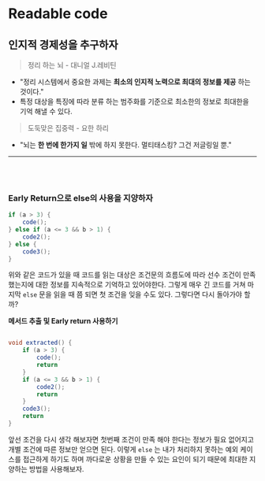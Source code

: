 # Readable code

## 인지적 경제성을 추구하자


> 정리 하는 뇌 - 대니얼 J.레비틴
- "정리 시스템에서 중요한 과제는 **최소의 인지적 노력으로 최대의 정보를 제공** 하는 것이다."
- 특정 대상을 특징에 따라 분류 하는 범주화를 기준으로 최소한의 정보로 최대한을 기억 해낼 수 있다.

> 도둑맞은 집중력 - 요한 하리
- "뇌는 **한 번에 한가지 일** 밖에 하지 못한다. 멀티태스킹? 그건 저글링일 뿐."

---

<br></br>

### Early Return으로 else의 사용을 지양하자

```java
if (a > 3) {
	code();
} else if (a <= 3 && b > 1) {
	code2();
} else {
	code3();
}

```

위와 같은 코드가 있을 때 코드를 읽는 대상은 조건문의 흐름도에 따라 선수 조건이 만족 했는지에 대한 정보를 지속적으로 기억하고 있어야한다. 그렇게 매우 긴 코드를 거쳐 마지막 `else` 문을 읽을 때 쯤 되면 첫 조건을 잊을 수도 있다. 그렇다면 다시 돌아가야 할까?

**메서드 추출 및 Early return 사용하기**

```java

void extracted() {
	if (a > 3) {
		code();
		return
	} 
	if (a <= 3 && b > 1) {
		code2();
		return
	} 
	code3();
	return
}
```

앞선 조건을 다시 생각 해보자면 첫번째 조건이 만족 해야 한다는 정보가 필요 없어지고 개별 조건에 따른 정보만 얻으면 된다. 이렇게 `else` 는 내가 처리하지 못하는 예외 케이스를 접근하게 하기도 하며 까다로운 상황을 만들 수 있는 요인이 되기 때문에 최대한 지양하는 방법을 사용해보자.